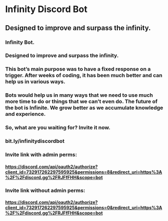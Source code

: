 # Infinity Discord Bot

## Designed to improve and surpass the infinity.
### Infinity Bot.
### Designed to improve and surpass the infinity.

### This bot’s main purpose was to have a fixed response on a trigger. After weeks of coding, it has been much better and can help us in various ways.
### Bots would help us in many ways that we need to use much more time to do or things that we can’t even do. The future of the bot is Infinite. We grow better as we accumulate knowledge and experience.

### So, what are you waiting for? Invite it now.

### bit.ly/infinitydiscordbot

### Invite link with admin perms:
#### https://discord.com/api/oauth2/authorize?client_id=732917262297595925&permissions=8&redirect_uri=https%3A%2F%2Fdiscord.gg%2FRJFfFHH&scope=bot

### Invite link without admin perms:
#### https://discord.com/api/oauth2/authorize?client_id=732917262297595925&permissions=0&redirect_uri=https%3A%2F%2Fdiscord.gg%2FRJFfFHH&scope=bot